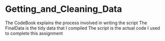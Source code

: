 # Getting_and_Cleaning_Data

The CodeBook explains the process involved in writing the script
The FinalData is the tidy data that I compiled
The script is the actual code I used to complete this assignment
